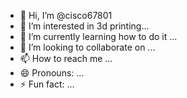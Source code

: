 - 👋 Hi, I’m @cisco67801
- 👀 I’m interested in 3d printing...
- 🌱 I’m currently learning how to do it ...
- 💞️ I’m looking to collaborate on ...
- 📫 How to reach me ...
- 😄 Pronouns: ...
- ⚡ Fun fact: ...

<!---
cisco67801/cisco67801 is a ✨ special ✨ repository because its `README.md` (this file) appears on your GitHub profile.
You can click the Preview link to take a look at your changes.
--->
